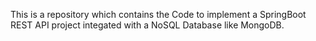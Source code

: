 This is a repository which contains the Code to implement a SpringBoot REST API project integated with a NoSQL Database like MongoDB.
